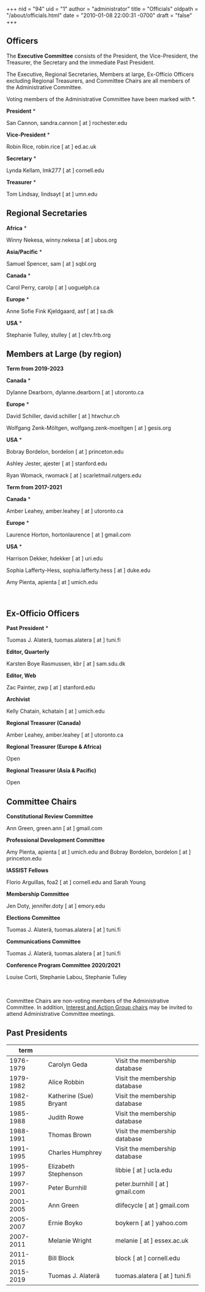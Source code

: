 +++
nid = "94"
uid = "1"
author = "administrator"
title = "Officials"
oldpath = "/about/officials.html" 
date = "2010-01-08 22:00:31 -0700"
draft = "false"
+++
## Officers

The **Executive Committee** consists of the President, the Vice-President, the Treasurer, the Secretary and the immediate Past President.

The Executive, Regional Secretaries, Members at large, Ex-Officio Officers excluding Regional Treasurers, and Committee Chairs are all members of the Administrative Committee. 

Voting members of the Administrative Committee have been marked with *. 

**President** *

San Cannon,
sandra.cannon [ at ] rochester.edu

**Vice-President** *

Robin Rice,
robin.rice [ at ] ed.ac.uk

**Secretary** *

Lynda Kellam,
lmk277 [ at ] cornell.edu

**Treasurer** *

Tom Lindsay,
lindsayt [ at ] umn.edu

## Regional Secretaries

**Africa** *

Winny Nekesa,
winny.nekesa [ at ] ubos.org

**Asia/Pacific** *

Samuel Spencer,
sam [ at ] sqbl.org

**Canada** *

Carol Perry,
carolp [ at ] uoguelph.ca

**Europe** *

Anne Sofie Fink Kjeldgaard,
asf [ at ] sa.dk

**USA** *

Stephanie Tulley,
stulley [ at ] clev.frb.org
 

## Members at Large (by region)

**Term from 2019-2023**

**Canada** *

Dylanne Dearborn,
dylanne.dearborn [ at ] utoronto.ca

**Europe** *

David Schiller,
david.schiller [ at ] htwchur.ch

Wolfgang Zenk-Möltgen,
wolfgang.zenk-moeltgen [ at ] gesis.org

**USA** *

Bobray Bordelon,
bordelon [ at ] princeton.edu

Ashley Jester,
ajester [ at ] stanford.edu

Ryan Womack,
rwomack [ at ] scarletmail.rutgers.edu


**Term from 2017-2021**

**Canada** *

Amber Leahey,
amber.leahey [ at ] utoronto.ca

**Europe** *

Laurence Horton,
hortonlaurence [ at ] gmail.com

**USA** *

Harrison Dekker,
hdekker [ at ] uri.edu

Sophia Lafferty-Hess,
sophia.lafferty.hess [ at ] duke.edu

Amy Pienta,
apienta [ at ] umich.edu

 

## Ex-Officio Officers

**Past President** *

Tuomas J. Alaterä,
tuomas.alatera [ at ] tuni.fi

**Editor, Quarterly**

Karsten Boye Rasmussen,
kbr [ at ] sam.sdu.dk

**Editor, Web**

Zac Painter,
zwp [ at ] stanford.edu

**Archivist**

Kelly Chatain,
kchatain [ at ] umich.edu

**Regional Treasurer (Canada)** 

Amber Leahey,
amber.leahey [ at ] utoronto.ca

**Regional Treasurer (Europe & Africa)** 

Open

**Regional Treasurer (Asia & Pacific)** 

Open 


## Committee Chairs

**Constitutional Review Committee**

Ann Green,
green.ann [ at ] gmail.com

**Professional Development Committee**

Amy Pienta, apienta [ at ] umich.edu and Bobray Bordelon, bordelon [ at ] princeton.edu

**IASSIST Fellows**

Florio Arguillas, foa2 [ at ] cornell.edu and Sarah Young

**Membership Committee**

Jen Doty,
jennifer.doty [ at ] emory.edu

**Elections Committee**

Tuomas J. Alaterä,
tuomas.alatera [ at ] tuni.fi

**Communications Committee**

Tuomas J. Alaterä,
tuomas.alatera [ at ] tuni.fi

**Conference Program Committee 2020/2021**

Louise Corti, Stephanie Labou, Stephanie Tulley

&nbsp;

Committee Chairs are non-voting members of the Administrative Committee.
In addition, [Interest and Action Group chairs](/about/committees-and-groups#interest-groups) may be invited to attend Administrative Committee meetings.



## Past Presidents

term| | |
---|---|---|
1976-1979 | Carolyn Geda |  Visit the membership database<!--cg3 [ at ] ix.netcom.com-->|
1979-1982 | Alice Robbin |  Visit the membership database<!--arobbin [ at ] indiana.edu--> |
1982-1985 | Katherine (Sue) Bryant  |  Visit the membership database<!--bryant.sue [ at ] tbs-sct.gc.ca--> |
1985-1988 | Judith Rowe |  Visit the membership database<!--judith [ at ] princeton.edu--> |
1988-1991 | Thomas Brown |  Visit the membership database<!--ThomasEBrownDC [ at ] aol.com--> |
1991-1995 | Charles Humphrey |  Visit the membership database<!--chuck.humphrey [ at ] ualberta.ca--> |
1995-1997 | Elizabeth Stephenson |  libbie [ at ] ucla.edu |
1997-2001 | Peter Burnhill |  peter.burnhill [ at ] gmail.com |
2001-2005 | Ann Green |  dlifecycle [ at ] gmail.com |
2005-2007 | Ernie Boyko |  boykern [ at ] yahoo.com |
2007-2011 | Melanie Wright |  melanie [ at ] essex.ac.uk |
2011-2015 | Bill Block |  block [ at ] cornell.edu |
2015-2019 | Tuomas J. Alaterä |  tuomas.alatera [ at ] tuni.fi |


